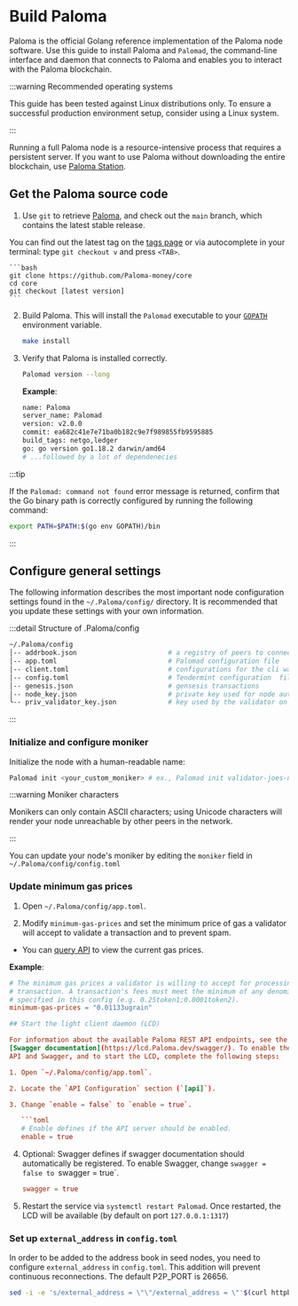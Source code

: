 # Build Paloma

Paloma is the official Golang reference implementation of the Paloma 
node software. Use this guide to install Paloma and `Palomad`, the 
command-line interface and daemon that connects to Paloma and enables 
you to interact with the Paloma blockchain.

:::warning Recommended operating systems

This guide has been tested against Linux distributions only. 
To ensure a successful production environment setup, consider 
using a Linux system.

:::

Running a full Paloma node is a resource-intensive process that 
requires a persistent server. If you want to use Paloma without 
downloading the entire blockchain, use 
[Paloma Station](https://station.Paloma.money/).

## Get the Paloma source code

1. Use `git` to retrieve [Paloma](https://github.com/Paloma-money/core/), 
   and check out the `main` branch, which contains the latest stable release.

You can find out the latest tag on the [tags page](https://github.com/Paloma-money/core/tags) 
or via autocomplete in your terminal: type `git checkout v` and press `<TAB>`.

    ```bash
    git clone https://github.com/Paloma-money/core
    cd core
    git checkout [latest version]
    ```


2. Build Paloma. This will install the `Palomad` executable to 
   your [ `GOPATH` ](https://go.dev/doc/gopath_code) environment variable.

   ```bash
   make install
   ```

3. Verify that Paloma is installed correctly.

   ```bash
   Palomad version --long
   ```

   **Example**:

   ```bash
   name: Paloma
   server_name: Palomad
   version: v2.0.0
   commit: ea682c41e7e71ba0b182c9e7f989855fb9595885
   build_tags: netgo,ledger
   go: go version go1.18.2 darwin/amd64
   # ...followed by a lot of dependenecies
   ```

:::tip

If the `Palomad: command not found` error message is returned, confirm that 
the Go binary path is correctly configured by running the following command:

```bash
export PATH=$PATH:$(go env GOPATH)/bin
```

:::

## Configure general settings

The following information describes the most important node configuration 
settings found in the `~/.Paloma/config/` directory. It is 
recommended that you update these settings with your own information.

:::detail Structure of .Paloma/config

```bash
~/.Paloma/config
│-- addrbook.json                       # a registry of peers to connect to
│-- app.toml                            # Palomad configuration file
│-- client.toml                         # configurations for the cli wallet (ex Palomacli)
│-- config.toml                         # Tendermint configuration  file
│-- genesis.json                        # gensesis transactions
│-- node_key.json                       # private key used for node authentication in the p2p protocol (its corresponding public key is the nodeid)
└-- priv_validator_key.json             # key used by the validator on the node to sign blocks
```

:::

### Initialize and configure moniker

Initialize the node with a human-readable name:

```bash
Palomad init <your_custom_moniker> # ex., Palomad init validator-joes-node
```

:::warning Moniker characters

Monikers can only contain ASCII characters; using Unicode characters 
will render your node unreachable by other peers in the network.

:::

You can update your node's moniker by editing the `moniker` field 
in `~/.Paloma/config/config.toml`

### Update minimum gas prices

1. Open `~/.Paloma/config/app.toml`.

2. Modify `minimum-gas-prices` and set the minimum price of gas a validator 
   will accept to validate a transaction and to prevent spam.

- You can [query API](https://api.Paloma.dev/gas-prices) to view the current 
  gas prices.

**Example**:

```toml
# The minimum gas prices a validator is willing to accept for processing a
# transaction. A transaction's fees must meet the minimum of any denomination
# specified in this config (e.g. 0.25token1;0.0001token2).
minimum-gas-prices = "0.01133ugrain"

## Start the light client daemon (LCD)

For information about the available Paloma REST API endpoints, see the 
[Swagger documentation](https://lcd.Paloma.dev/swagger/). To enable the REST 
API and Swagger, and to start the LCD, complete the following steps:

1. Open `~/.Paloma/config/app.toml`.

2. Locate the `API Configuration` section (`[api]`).

3. Change `enable = false` to `enable = true`.

   ```toml
   # Enable defines if the API server should be enabled.
   enable = true
   ```

4. Optional: Swagger defines if swagger documentation should automatically be 
   registered. To enable Swagger, change `swagger = false to `swagger = true`.

   ```toml
   swagger = true
   ```

5. Restart the service via `systemctl restart Palomad`. Once restarted, the LCD 
   will be available (by default on port `127.0.0.1:1317`)

### Set up `external_address` in `config.toml`

In order to be added to the address book in seed nodes, you need to configure 
`external_address` in `config.toml`.  This addition will prevent continuous reconnections. 
The default P2P_PORT is 26656.

   ```sh
   sed -i -e 's/external_address = \"\"/external_address = \"'$(curl httpbin.org/ip | jq -r .origin)':26656\"/g' ~/.Paloma/config/config.toml
   ```
